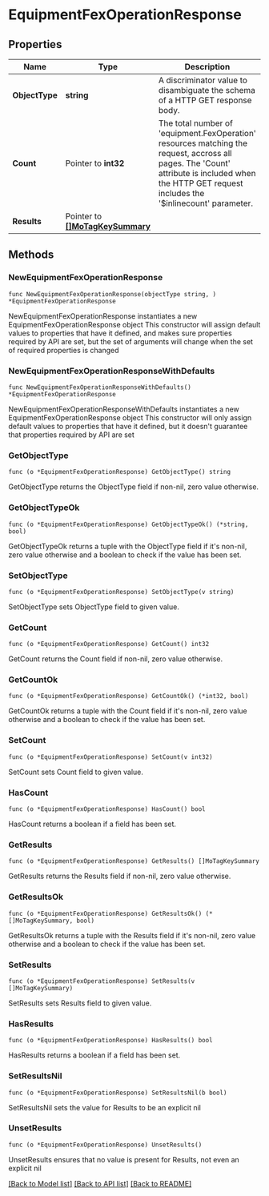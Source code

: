 # EquipmentFexOperationResponse

## Properties

Name | Type | Description | Notes
------------ | ------------- | ------------- | -------------
**ObjectType** | **string** | A discriminator value to disambiguate the schema of a HTTP GET response body. | 
**Count** | Pointer to **int32** | The total number of &#39;equipment.FexOperation&#39; resources matching the request, accross all pages. The &#39;Count&#39; attribute is included when the HTTP GET request includes the &#39;$inlinecount&#39; parameter. | [optional] 
**Results** | Pointer to [**[]MoTagKeySummary**](MoTagKeySummary.md) |  | [optional] 

## Methods

### NewEquipmentFexOperationResponse

`func NewEquipmentFexOperationResponse(objectType string, ) *EquipmentFexOperationResponse`

NewEquipmentFexOperationResponse instantiates a new EquipmentFexOperationResponse object
This constructor will assign default values to properties that have it defined,
and makes sure properties required by API are set, but the set of arguments
will change when the set of required properties is changed

### NewEquipmentFexOperationResponseWithDefaults

`func NewEquipmentFexOperationResponseWithDefaults() *EquipmentFexOperationResponse`

NewEquipmentFexOperationResponseWithDefaults instantiates a new EquipmentFexOperationResponse object
This constructor will only assign default values to properties that have it defined,
but it doesn't guarantee that properties required by API are set

### GetObjectType

`func (o *EquipmentFexOperationResponse) GetObjectType() string`

GetObjectType returns the ObjectType field if non-nil, zero value otherwise.

### GetObjectTypeOk

`func (o *EquipmentFexOperationResponse) GetObjectTypeOk() (*string, bool)`

GetObjectTypeOk returns a tuple with the ObjectType field if it's non-nil, zero value otherwise
and a boolean to check if the value has been set.

### SetObjectType

`func (o *EquipmentFexOperationResponse) SetObjectType(v string)`

SetObjectType sets ObjectType field to given value.


### GetCount

`func (o *EquipmentFexOperationResponse) GetCount() int32`

GetCount returns the Count field if non-nil, zero value otherwise.

### GetCountOk

`func (o *EquipmentFexOperationResponse) GetCountOk() (*int32, bool)`

GetCountOk returns a tuple with the Count field if it's non-nil, zero value otherwise
and a boolean to check if the value has been set.

### SetCount

`func (o *EquipmentFexOperationResponse) SetCount(v int32)`

SetCount sets Count field to given value.

### HasCount

`func (o *EquipmentFexOperationResponse) HasCount() bool`

HasCount returns a boolean if a field has been set.

### GetResults

`func (o *EquipmentFexOperationResponse) GetResults() []MoTagKeySummary`

GetResults returns the Results field if non-nil, zero value otherwise.

### GetResultsOk

`func (o *EquipmentFexOperationResponse) GetResultsOk() (*[]MoTagKeySummary, bool)`

GetResultsOk returns a tuple with the Results field if it's non-nil, zero value otherwise
and a boolean to check if the value has been set.

### SetResults

`func (o *EquipmentFexOperationResponse) SetResults(v []MoTagKeySummary)`

SetResults sets Results field to given value.

### HasResults

`func (o *EquipmentFexOperationResponse) HasResults() bool`

HasResults returns a boolean if a field has been set.

### SetResultsNil

`func (o *EquipmentFexOperationResponse) SetResultsNil(b bool)`

 SetResultsNil sets the value for Results to be an explicit nil

### UnsetResults
`func (o *EquipmentFexOperationResponse) UnsetResults()`

UnsetResults ensures that no value is present for Results, not even an explicit nil

[[Back to Model list]](../README.md#documentation-for-models) [[Back to API list]](../README.md#documentation-for-api-endpoints) [[Back to README]](../README.md)


